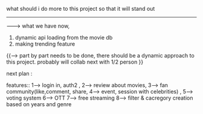  what should i do more to this project so that it will stand out

 -----------
 ---> what we have now,

1. dynamic api loading from the movie db
2. making trending feature

 {{--> part by part needs to be done, there should be a dynamic approach to this project. probably will collab next with 1/2 person }}

 next plan : 

 features:: 
1--> login in, auth2 , 
2--> review about movies, 
3--> fan community(like,comment, share, 4--> event, session with celebrities) , 
5--> voting system
6--> OTT
7--> free streaming
8--> filter & cacregory creation based on years and genre
